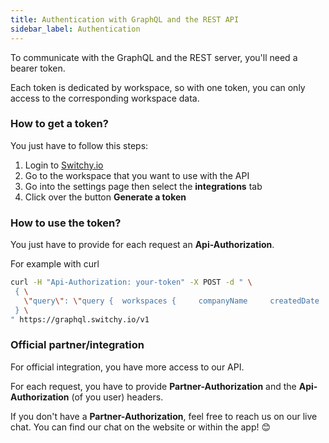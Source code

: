 ```yaml
---
title: Authentication with GraphQL and the REST API
sidebar_label: Authentication
---
```



To communicate with the GraphQL  and the REST server, you'll need a bearer token.

Each token is dedicated by workspace, so with one token, you can only access to the corresponding workspace data.

### How to get a token?

You just have to follow this steps:

1. Login to [Switchy.io](https://switchy.io/)
1. Go to the workspace that you want to use with the API
1. Go into the settings page then select the **integrations** tab
1. Click over the button **Generate a token**


### How to use the token?
You just have to provide for each request an **Api-Authorization**. 

For example with curl

```bash
curl -H "Api-Authorization: your-token" -X POST -d " \
 { \
   \"query\": \"query {  workspaces {     companyName     createdDate     id     name   }}\" \
 } \
" https://graphql.switchy.io/v1
```


### Official partner/integration

For official integration, you have more access to our API.

For each request, you have to provide **Partner-Authorization** and the **Api-Authorization** (of you user) headers.

If you don't have a **Partner-Authorization**, feel free to reach us on our live chat. You can find our chat on the website or within the app! 😊


